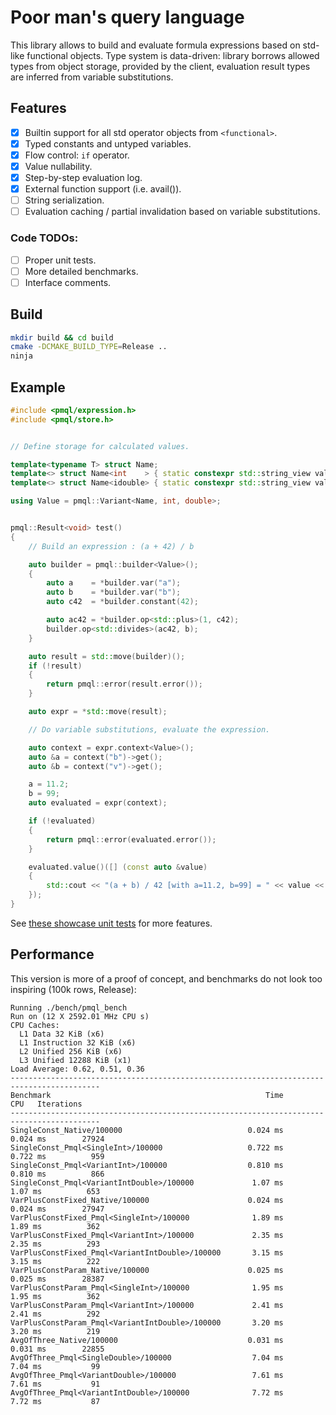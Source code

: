 # Poor man's query language

This library allows to build and evaluate formula expressions based on std-like functional objects. Type system is data-driven: library borrows allowed types from object storage, provided by the client, evaluation result types are inferred from variable substitutions.

## Features

- [x] Builtin support for all std operator objects from `<functional>`.
- [x] Typed constants and untyped variables.
- [x] Flow control: `if` operator.
- [x] Value nullability.
- [x] Step-by-step evaluation log.
- [x] External function support (i.e. avail()).
- [ ] String serialization.
- [ ] Evaluation caching / partial invalidation based on variable substitutions.

### Code TODOs:

- [ ] Proper unit tests.
- [ ] More detailed benchmarks.
- [ ] Interface comments.

## Build

```sh
mkdir build && cd build
cmake -DCMAKE_BUILD_TYPE=Release ..
ninja
```

## Example

```cpp
#include <pmql/expression.h>
#include <pmql/store.h>


// Define storage for calculated values.

template<typename T> struct Name;
template<> struct Name<int    > { static constexpr std::string_view value = "int"   ; };
template<> struct Name<idouble> { static constexpr std::string_view value = "double"; };

using Value = pmql::Variant<Name, int, double>;


pmql::Result<void> test()
{
    // Build an expression : (a + 42) / b

    auto builder = pmql::builder<Value>();
    {
        auto a    = *builder.var("a");
        auto b    = *builder.var("b");
        auto c42  = *builder.constant(42);

        auto ac42 = *builder.op<std::plus>(1, c42);
        builder.op<std::divides>(ac42, b);
    }

    auto result = std::move(builder)();
    if (!result)
    {
        return pmql::error(result.error());
    }

    auto expr = *std::move(result);

    // Do variable substitutions, evaluate the expression.

    auto context = expr.context<Value>();
    auto &a = context("b")->get();
    auto &b = context("v")->get();

    a = 11.2;
    b = 99;
    auto evaluated = expr(context);

    if (!evaluated)
    {
        return pmql::error(evaluated.error());
    }

    evaluated.value()([] (const auto &value)
    {
        std::cout << "(a + b) / 42 [with a=11.2, b=99] = " << value << std::endl;
    });
}
```

See [these showcase unit tests](./test/example.t.cpp) for more features.

## Performance

This version is more of a proof of concept, and benchmarks do not look too inspiring (100k rows, Release):

```
Running ./bench/pmql_bench
Run on (12 X 2592.01 MHz CPU s)
CPU Caches:
  L1 Data 32 KiB (x6)
  L1 Instruction 32 KiB (x6)
  L2 Unified 256 KiB (x6)
  L3 Unified 12288 KiB (x1)
Load Average: 0.62, 0.51, 0.36
------------------------------------------------------------------------------------------
Benchmark                                                Time             CPU   Iterations
------------------------------------------------------------------------------------------
SingleConst_Native/100000                            0.024 ms        0.024 ms        27924
SingleConst_Pmql<SingleInt>/100000                   0.722 ms        0.722 ms          959
SingleConst_Pmql<VariantInt>/100000                  0.810 ms        0.810 ms          866
SingleConst_Pmql<VariantIntDouble>/100000             1.07 ms         1.07 ms          653
VarPlusConstFixed_Native/100000                      0.024 ms        0.024 ms        27947
VarPlusConstFixed_Pmql<SingleInt>/100000              1.89 ms         1.89 ms          362
VarPlusConstFixed_Pmql<VariantInt>/100000             2.35 ms         2.35 ms          293
VarPlusConstFixed_Pmql<VariantIntDouble>/100000       3.15 ms         3.15 ms          222
VarPlusConstParam_Native/100000                      0.025 ms        0.025 ms        28387
VarPlusConstParam_Pmql<SingleInt>/100000              1.95 ms         1.95 ms          362
VarPlusConstParam_Pmql<VariantInt>/100000             2.41 ms         2.41 ms          292
VarPlusConstParam_Pmql<VariantIntDouble>/100000       3.20 ms         3.20 ms          219
AvgOfThree_Native/100000                             0.031 ms        0.031 ms        22855
AvgOfThree_Pmql<SingleDouble>/100000                  7.04 ms         7.04 ms           99
AvgOfThree_Pmql<VariantDouble>/100000                 7.61 ms         7.61 ms           91
AvgOfThree_Pmql<VariantIntDouble>/100000              7.72 ms         7.72 ms           87
```

